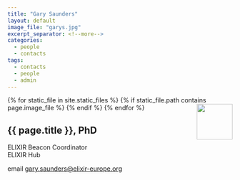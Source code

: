 ```yaml
---
title: "Gary Saunders"
layout: default
image_file: "garys.jpg"
excerpt_separator: <!--more-->
categories:
  - people
  - contacts
tags:
  - contacts
  - people
  - admin
---
```



{% for static_file in site.static_files %}
  {% if static_file.path contains page.image_file %}
<img style="float: right; width: 80px;" src="{{ static_file.path | relative_url}}" />
  {% endif %}
{% endfor %}

## {{ page.title }}, PhD

ELIXIR Beacon Coordinator  
ELIXIR Hub  

<!--more-->

email [gary.saunders@elixir-europe.org](mailto:elixir-europe.org)

